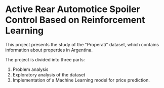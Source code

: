 # Active Rear Automotice Spoiler Control Based on Reinforcement Learning



This project presents the study of the "Properati" dataset, which contains information about properties in Argentina. 

The project is divided into three parts: 

1. Problem analysis
2. Exploratory analysis of the dataset
3. Implementation of a Machine Learning model for price prediction.

